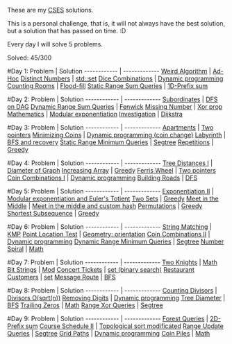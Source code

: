 These are my [CSES](https://cses.fi/problemset/) solutions.

This is a personal challenge, that is, it will not always have the best solution, but a solution that has passed on time. :D

Every day I will solve 5 problems.

Solved: 45/300

#Day 1: 
 Problem | Solution
------------ | -------------
[Weird Algorithm](https://cses.fi/problemset/task/1068) | [Ad-Hoc](https://github.com/rangelp/CSES/blob/main/Introductory%20Problems/WeirdAlgorithm.cpp)
[Distinct Numbers](https://cses.fi/problemset/task/1621) | [std::set](https://github.com/rangelp/CSES/blob/main/Sorting%20and%20Searching/DistinctNumbers.cpp)
[Dice Combinations](https://cses.fi/problemset/task/1633) | [Dynamic programming](https://github.com/rangelp/CSES/blob/main/Dynamic%20Programming/DiceCombinations.cpp)
[Counting Rooms](https://cses.fi/problemset/task/1192) | [Flood-fill](https://github.com/rangelp/CSES/blob/main/Graph%20Algorithm/CountingRooms.cpp)
[Static Range Sum Queries](https://cses.fi/problemset/task/1646) | [1D-Prefix sum](https://github.com/rangelp/CSES/blob/main/Range%20Queries/StaticRangeSumQueries.cpp)

#Day 2: 
 Problem | Solution
------------ | -------------
[Subordinates](https://cses.fi/problemset/task/1674) | [DFS on DAG](https://github.com/rangelp/CSES/blob/main/Tree%20Algorithms/Subordinates.cpp)
[Dynamic Range Sum Queries](https://cses.fi/problemset/task/1648) | [Fenwick](https://github.com/rangelp/CSES/blob/main/Range%20Queries/DynamicRangeSumQueries.cpp)
[Missing Number](https://cses.fi/problemset/task/1083) | [Xor prop](https://github.com/rangelp/CSES/blob/main/Introductory%20Problems/MissingNumber.cpp)
[Mathematics](https://cses.fi/problemset/task/1095) | [Modular exponentiation](https://github.com/rangelp/CSES/blob/main/Mathematics/Exponentiation.cpp)
[Investigation](https://cses.fi/problemset/task/1202) | [Dijkstra](https://github.com/rangelp/CSES/blob/main/Graph%20Algorithm/Investigation.cpp)


#Day 3: 
 Problem | Solution
------------ | -------------
[Apartments](https://cses.fi/problemset/task/1084) | [Two pointers](https://github.com/rangelp/CSES/blob/main/Sorting%20and%20Searching/Apartments.cpp)
[Minimizing Coins](https://cses.fi/problemset/task/1634) | [Dynamic programming (coin change)](https://github.com/rangelp/CSES/blob/main/Dynamic%20Programming/MinimizingCoins.cpp)
[Labyrinth](https://cses.fi/problemset/task/1193/) | [BFS and recovery](https://github.com/rangelp/CSES/blob/main/Introductory%20Problems/MissingNumber.cpp)
[Static Range Minimum Queries](https://cses.fi/problemset/task/1647) | [Segtree](https://github.com/rangelp/CSES/blob/main/Range%20Queries/StaticRangeMinimumQueries.cpp)
[Repetitions](https://cses.fi/problemset/task/1069) | [Greedy](https://github.com/rangelp/CSES/blob/main/Introductory%20Problems/Repetitions.cpp)


#Day 4: 
 Problem | Solution
------------ | -------------
[Tree Distances I](https://cses.fi/problemset/task/1132) | [Diameter of Graph](https://github.com/rangelp/CSES/blob/main/Tree%20Algorithms/TreeDistancesI.cpp)
[Increasing Array](https://cses.fi/problemset/task/1094/) | [Greedy](https://github.com/rangelp/CSES/blob/main/Introductory%20Problems/IncreasingArray.cpp)
[Ferris Wheel](https://cses.fi/problemset/task/1090/) | [Two pointers](https://github.com/rangelp/CSES/blob/main/Sorting%20and%20Searching/FerrisWheel.cpp)
[Coin Combinations I](https://cses.fi/problemset/task/1635/) | [Dynamic programming](https://github.com/rangelp/CSES/blob/main/Dynamic%20Programming/CoinCombinationsI.cpp)
[Building Roads](https://cses.fi/problemset/task/1666/) | [DFS](https://github.com/rangelp/CSES/blob/main/Graph%20Algorithm/BuildingRoads.cpp)

#Day 5: 
 Problem | Solution
------------ | -------------
[Exponentiation II](https://cses.fi/problemset/task/1712) | [Modular exponentiation and Euler's Totient](https://github.com/rangelp/CSES/blob/main/Mathematics/ExponentiationII.cpp)
[Two Sets](https://cses.fi/problemset/task/1092/) | [Greedy](https://github.com/rangelp/CSES/blob/main/Introductory%20Problems/TwoSets.cpp)
[Meet in the Middle](https://cses.fi/problemset/task/1628/) | [Meet in the middle and custom hash](https://github.com/rangelp/CSES/blob/main/Advanced%20Techniques/MeetInTheMiddle.cpp)
[Permutations](https://cses.fi/problemset/task/1070/) | [Greedy](https://github.com/rangelp/CSES/blob/main/Introductory%20Problems/Permutations.cpp)
[Shortest Subsequence](https://cses.fi/problemset/task/1087/) | [Greedy](https://github.com/rangelp/CSES/blob/main/Additional%20Problems/ShortestSubsequence.cpp)

#Day 6: 
 Problem | Solution
------------ | -------------
[String Matching](https://cses.fi/problemset/task/1753) | [KMP](https://github.com/rangelp/CSES/blob/main/String%20Algorithms/StringMatching.cpp)
[Point Location Test](https://cses.fi/problemset/task/2189/) | [Geometry: orientation](https://github.com/rangelp/CSES/blob/main/Geometry/PointLocationTest.cpp)
[Coin Combinations II](https://cses.fi/problemset/task/1636/) | [Dynamic programming](https://github.com/rangelp/CSES/blob/main/Dynamic%20Programming/CoinCombinationsII.cpp)
[Dynamic Range Minimum Queries](https://cses.fi/problemset/task/1649/) | [Segtree](https://github.com/rangelp/CSES/blob/main/Range%20Queries/DynamicRangeMinimumQueries.cpp)
[Number Spiral](https://cses.fi/problemset/task/1071/) | [Math](https://github.com/rangelp/CSES/blob/main/Introductory%20Problems/NumberSpiral.cpp)

#Day 7: 
 Problem | Solution
------------ | -------------
[Two Knights](https://cses.fi/problemset/task/1072) | [Math](https://github.com/rangelp/CSES/blob/main/Introductory%20Problems/TwoKnights.cpp)
[Bit Strings](https://cses.fi/problemset/task/1617) | [Mod](https://github.com/rangelp/CSES/blob/main/Introductory%20Problems/BitStrings.cpp)
[Concert Tickets](https://cses.fi/problemset/task/1091) | [set (binary search)](https://github.com/rangelp/CSES/blob/main/Sorting%20and%20Searching/ConcertTickets.cpp)
[Restaurant Customers](https://cses.fi/problemset/task/1619/) | [set](https://github.com/rangelp/CSES/blob/main/Sorting%20and%20Searching/RestaurantCustomers.cpp)
[Message Route](https://cses.fi/problemset/task/1667/) | [BFS](https://github.com/rangelp/CSES/blob/main/Graph%20Algorithm/MessageRoute.cpp)

#Day 8: 
 Problem | Solution
------------ | -------------
[Counting Divisors](https://cses.fi/problemset/task/1713/) | [Divisors O(sqrt(n))](https://github.com/rangelp/CSES/blob/main/Introductory%20Problems/TwoKnights.cpp)
[Removing Digits](https://cses.fi/problemset/task/1637/) | [Dynamic programming](https://github.com/rangelp/CSES/blob/main/Dynamic%20Programming/RemovingDigits.cpp)
[Tree Diameter](https://cses.fi/problemset/task/1131/) | [BFS](https://github.com/rangelp/CSES/blob/main/Tree%20Algorithms/TreeDiameter.cpp)
[Trailing Zeros](https://cses.fi/problemset/task/1618/) | [Math](https://github.com/rangelp/CSES/blob/main/Introductory%20Problems/TrailingZeros.cpp)
[Range Xor Queries](https://cses.fi/problemset/task/1650/) | [Segtree](https://github.com/rangelp/CSES/blob/main/Range%20Queries/RangeXorQueries.cpp)

#Day 9: 
 Problem | Solution
------------ | -------------
[Forest Queries](https://cses.fi/problemset/task/1652) | [2D-Prefix sum](https://github.com/rangelp/CSES/blob/main/Range%20Queries/ForestQueries.cpp)
[Course Schedule II](https://cses.fi/problemset/task/1757) | [Topological sort modificated](https://github.com/rangelp/CSES/blob/main/Additional%20Problems/ShortestSubsequence.cpp)
[Range Update Queries](https://cses.fi/problemset/task/1651/) | [Segtree](https://github.com/rangelp/CSES/blob/main/Range%20Queries/RangeUpdateQueries.cpp)
[Grid Paths](https://cses.fi/problemset/task/1638/) | [Dynamic programming](https://github.com/rangelp/CSES/blob/main/Dynamic%20Programming/GridPaths.cpp)
[Coin Piles](https://cses.fi/problemset/task/1754/) | [Math](https://github.com/rangelp/CSES/blob/main/Introductory%20Problems/CoinPiles.cpp)
